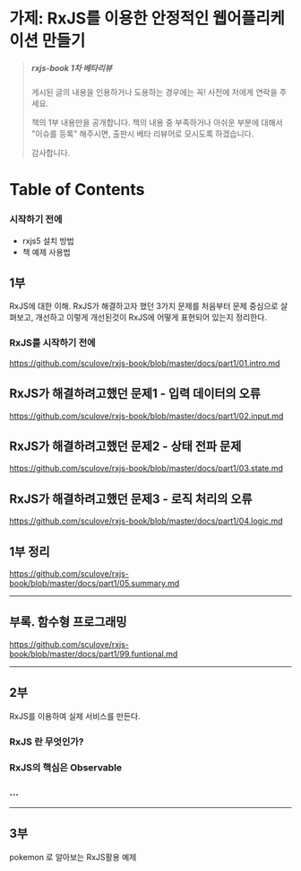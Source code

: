 # 가제: RxJS를 이용한 안정적인 웹어플리케이션 만들기

> ##### rxjs-book 1차 베타리뷰
> 
> 게시된 글의 내용을 인용하거나 도용하는 경우에는 꼭! 사전에 저에게 연락을 주세요.
> 
> 책의 1부 내용만을 공개합니다.
> 책의 내용 중 부족하거나 아쉬운 부분에 대해서 "이슈를 등록" 해주시면,
> 출판시 베타 리뷰어로 모시도록 하겠습니다.
> 
> 감사합니다.



# Table of Contents

### 시작하기 전에
- rxjs5 설치 방법
- 책 예제 사용법

## 1부
RxJS에 대한 이해.
RxJS가 해결하고자 했던 3가지 문제를 처음부터 문제 중심으로 살펴보고, 개선하고 이렇게 개선된것이 RxJS에 어떻게 표현되어 있는지 정리한다.

### RxJS를 시작하기 전에
https://github.com/sculove/rxjs-book/blob/master/docs/part1/01.intro.md

## RxJS가 해결하려고했던 문제1 - 입력 데이터의 오류
https://github.com/sculove/rxjs-book/blob/master/docs/part1/02.input.md

## RxJS가 해결하려고했던 문제2 - 상태 전파 문제 
https://github.com/sculove/rxjs-book/blob/master/docs/part1/03.state.md


## RxJS가 해결하려고했던 문제3 - 로직 처리의 오류
https://github.com/sculove/rxjs-book/blob/master/docs/part1/04.logic.md

## 1부 정리
https://github.com/sculove/rxjs-book/blob/master/docs/part1/05.summary.md

-----------------------------
## 부록. 함수형 프로그래밍

https://github.com/sculove/rxjs-book/blob/master/docs/part1/99.funtional.md

-----------------------------

## 2부
RxJS를 이용하여 실제 서비스를 만든다.
### RxJS 란 무엇인가?
### RxJS의 핵심은 Observable 
### ...

--------------------------------

## 3부
pokemon 로 알아보는 RxJS활용 예제




